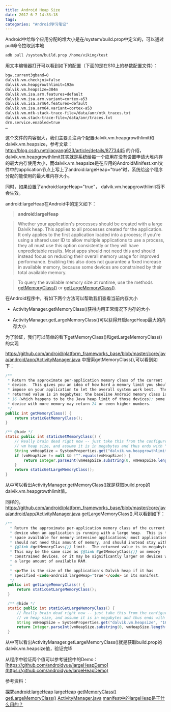 ```yaml
---
title: Android Heap Size
date: 2017-6-7 14:33:18
tags:
categories: "Android学习笔记"
---
```


Android中给每个应用分配的堆大小是在/system/build.prop中定义的，可以通过pull命令拉取到本地

```sh
adb pull /system/build.prop /home/viking/test
```

用文本编辑器打开可以看到如下的配置（下面的是在S10上的参数配置文件）：

```sh
bgw.current3gband=0
dalvik.vm.checkjni=false
dalvik.vm.heapgrowthlimit=192m
dalvik.vm.heapsize=384m
dalvik.vm.isa.arm.features=default
dalvik.vm.isa.arm.variant=cortex-a53
dalvik.vm.isa.arm64.features=default
dalvik.vm.isa.arm64.variant=cortex-a53
dalvik.vm.mtk-stack-trace-file=/data/anr/mtk_traces.txt
dalvik.vm.stack-trace-file=/data/anr/traces.txt
drm.service.enabled=true
…
```

这个文件的内容很大，我们主要关注两个配置dalvik.vm.heapgrowthlimit和dalvik.vm.heapsize，参考文章：http://blog.csdn.net/jiaoyang623/article/details/8773445 的介绍，dalvik.vm.heapgrowthlimit其实就是系统给每一个应用在没有设置申请大堆内存的最大内存使用大小，而dalvik.vm.heapsize是在应用的AndroidMinifest.xml文件中的application节点上写上了android:largeHeap="true"时，系统给这个程序分配的能使用的最大堆内存大小。

同时，如果设置了android:largeHeap="true"， dalvik.vm.heapgrowthlimit将不会生效。

android:largeHeap在Android中的定义如下：

>**android:largeHeap**

>Whether your application's processes should be created with a large Dalvik heap. This applies to all processes created for the application. It only applies to the first application loaded into a process; if you're using a shared user ID to allow multiple applications to use a process, they all must use this option consistently or they will have unpredictable results.
Most apps should not need this and should instead focus on reducing their overall memory usage for improved performance. Enabling this also does not guarantee a fixed increase in available memory, because some devices are constrained by their total available memory.

>To query the available memory size at runtime, use the methods [getMemoryClass()](https://developer.android.com/reference/android/app/ActivityManager.html#getMemoryClass()) or [getLargeMemoryClass()](https://developer.android.com/reference/android/app/ActivityManager.html#getLargeMemoryClass()).

<!--more-->

在Android程序中，有如下两个方法可以帮助我们查看当前内存大小

* ActivityManager.getMemoryClass()获得内用正常情况下内存的大小

* ActivityManager.getLargeMemoryClass()可以获得开启largeHeap最大的内存大小

为了验证，我们可以简单的看下getMemoryClass()和getLargeMemoryClass()的实现

https://github.com/android/platform_frameworks_base/blob/master/core/java/android/app/ActivityManager.java 中搜索getMemoryClass(),可以看到如下：

```java
/**
 * Return the approximate per-application memory class of the current
 * device.  This gives you an idea of how hard a memory limit you should
 * impose on your application to let the overall system work best.  The
 * returned value is in megabytes; the baseline Android memory class is
 * 16 (which happens to be the Java heap limit of those devices); some
 * device with more memory may return 24 or even higher numbers.
 */
public int getMemoryClass() {
    return staticGetMemoryClass();
}

/** @hide */
static public int staticGetMemoryClass() {
    // Really brain dead right now -- just take this from the configured
    // vm heap size, and assume it is in megabytes and thus ends with "m".
    String vmHeapSize = SystemProperties.get("dalvik.vm.heapgrowthlimit", "");
    if (vmHeapSize != null && !"".equals(vmHeapSize)) {
        return Integer.parseInt(vmHeapSize.substring(0, vmHeapSize.length()-1));
    }
    return staticGetLargeMemoryClass();
}
```

从中可以看出ActivityManager.getMemoryClass()就是获取build.prop的dalvik.vm.heapgrowthlimit值。

同样的，https://github.com/android/platform_frameworks_base/blob/master/core/java/android/app/ActivityManager.java getLargeMemoryClass(),可以看到如下：

```java
/**
  * Return the approximate per-application memory class of the current
  * device when an application is running with a large heap.  This is the
  * space available for memory-intensive applications; most applications
  * should not need this amount of memory, and should instead stay with the
  * {@link #getMemoryClass()} limit.  The returned value is in megabytes.
  * This may be the same size as {@link #getMemoryClass()} on memory
  * constrained devices, or it may be significantly larger on devices with
  * a large amount of available RAM.
  *
  * <p>The is the size of the application's Dalvik heap if it has
  * specified <code>android:largeHeap="true"</code> in its manifest.
  */
 public int getLargeMemoryClass() {
     return staticGetLargeMemoryClass();
 }

 /** @hide */
 static public int staticGetLargeMemoryClass() {
     // Really brain dead right now -- just take this from the configured
     // vm heap size, and assume it is in megabytes and thus ends with "m".
     String vmHeapSize = SystemProperties.get("dalvik.vm.heapsize", "16m");
     return Integer.parseInt(vmHeapSize.substring(0, vmHeapSize.length() - 1));
 }
```

从中可以看出ActivityManager.getLargeMemoryClass()就是获取build.prop的dalvik.vm.heapsize值，验证完毕

从程序中验证两个值可以参考链接中的Demo：[https://github.com/androidyue/largeHeapDemo](https://github.com/androidyue/largeHeapDemo)

参考资料：

[探究android:largeHeap](http://droidyue.com/blog/2015/08/01/dive-into-android-large-heap/)
[largeHeap](https://developer.android.com/guide/topics/manifest/application-element.html#largeHeap)
[getMemoryClass()](https://developer.android.com/reference/android/app/ActivityManager.html#getMemoryClass())
[getLargeMemoryClass()](https://developer.android.com/reference/android/app/ActivityManager.html#getLargeMemoryClass())
[ActivityManager.java](https://github.com/android/platform_frameworks_base/blob/master/core/java/android/app/ActivityManager.java)
[manifest中的largeHeap是干什么用的？](http://blog.csdn.net/jiaoyang623/article/details/8773445)
